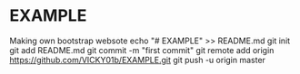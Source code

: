 # EXAMPLE
Making own  bootstrap websote
echo "# EXAMPLE" >> README.md
git init
git add README.md
git commit -m "first commit"
git remote add origin https://github.com/VICKY01b/EXAMPLE.git
git push -u origin master
